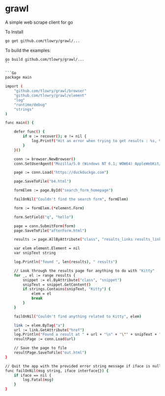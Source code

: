 grawl
=====
A simple web scrape client for go

To Install
```sh
go get github.com/tlowry/grawl/...
```
To build the examples:
```sh
go build github.com/tlowry/grawl/...
``

```Go
package main

import (
	"github.com/tlowry/grawl/browser"
	"github.com/tlowry/grawl/element"
	"log"
	"runtime/debug"
	"strings"
)

func main() {

	defer func() {
		if e := recover(); e != nil {
			log.Printf("Hit an error when trying to get results : %s, %s", e, debug.Stack())
		}
	}()

	conn := browser.NewBrowser()
	conn.SetUserAgent("Mozilla/5.0 (Windows NT 6.1; WOW64) AppleWebKit/537.36 (KHTML, like Gecko) Chrome/34.0.1847.137 Safari/537.36")

	page := conn.Load("https://duckduckgo.com")

	page.SaveToFile("b4.html")

	formElem := page.ById("search_form_homepage")

	failOnNil("Couldn't find the search form", formElem)

	form := formElem.(*element.Form)

	form.SetField("q", "hello")

	page = conn.SubmitForm(form)
	page.SaveToFile("afterForm.html")

	results := page.AllByAttribute("class", "results_links results_links_deep web-result")

	var elem element.Element = nil
	var snipText string

	log.Println("found ", len(results), " results")

	// Look through the results page for anything to do with "Kitty"
	for _, el := range results {
		snippet := el.ByAttribute("class", "snippet")
		snipText = snippet.GetContent()
		if strings.Contains(snipText, "Kitty") {
			elem = el
			break
		}
	}

	failOnNil("Couldn't find anything related to Kitty", elem)

	link := elem.ByTag("a")
	url := link.GetAttribute("href")
	log.Println("Found a result at " + url + "\n" + "\"" + snipText + "\"")
	resultPage := conn.Load(url)

	// Save the page to file
	resultPage.SaveToFile("out.html")
}

// Quit the app with the provided error string message if iface is null
func failOnNil(msg string, iface interface{}) {
	if iface == nil {
		log.Fatal(msg)
	}
}
```
